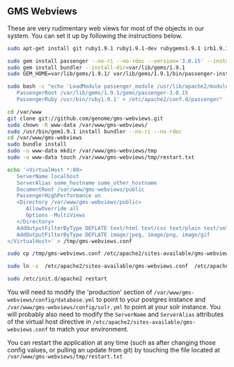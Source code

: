 GMS Webviews
----

These are very rudimentary web views for most of the objects in our system. You can set it up by following the instructions below.

```bash
sudo apt-get install git ruby1.9.1 ruby1.9.1-dev rubygems1.9.1 irb1.9.1 ri1.9.1 rdoc1.9.1 build-essential apache2 libopenssl-ruby1.9.1 libssl-dev zlib1g-dev libcurl4-openssl-dev apache2-prefork-dev libapr1-dev libaprutil1-dev postgresql postgresql-contrib libpq-dev libxslt-dev libxml2-dev libapache2-mod-passenger

sudo gem install passenger --no-ri --no-rdoc --version='3.0.15' --install-dir=var/lib/gems/1.9.1
sudo gem install bundler --install-dir=var/lib/gems/1.9.1
sudo GEM_HOME=var/lib/gems/1.9.1/ var/lib/gems/1.9.1/bin/passenger-install-apache2-module --auto

sudo bash -c "echo 'LoadModule passenger_module /usr/lib/apache2/modules/mod_passenger.so
   PassengerRoot /var/lib/gems/1.9.1/gems/passenger-3.0.15
   PassengerRuby /usr/bin/ruby1.9.1' > /etc/apache2/conf.d/passenger"

cd /var/www 
git clone git://github.com/genome/gms-webviews.git
sudo chown -R www-data /var/www/gms-webviews/
sudo /usr/bin/gem1.9.1 install bundler --no-ri --no-rdoc
cd /var/www/gms-webviews
sudo bundle install
sudo -u www-data mkdir /var/www/gms-webviews/tmp
sudo -u www-data touch /var/www/gms-webviews/tmp/restart.txt

echo '<VirtualHost *:80>
   ServerName localhost
   ServerAlias some_hostname some_other_hostname
   DocumentRoot /var/www/gms-webviews/public
   PassengerHighPerformance on
   <Directory /var/www/gms-webviews/public>
      AllowOverride all
      Options -MultiViews
   </Directory>
   AddOutputFilterByType DEFLATE text/html text/css text/plain text/xml application/json
   AddOutputFilterByType DEFLATE image/jpeg, image/png, image/gif
</VirtualHost>' > /tmp/gms-webviews.conf

sudo cp /tmp/gms-webviews.conf /etc/apache2/sites-available/gms-webviews.conf

sudo ln -s  /etc/apache2/sites-available/gms-webviews.conf  /etc/apache2/sites-enabled/gms-webviews.conf

sudo /etc/init.d/apache2 restart
```


You will need to modify the 'production' section of `/var/www/gms-webviews/config/database.yml` to point to your postgres instance and `/var/www/gms-webviews/config/solr.yml` to point at your solr instance.
You will probably also need to modify the `ServerName` and `ServerAlias` attributes of the virtual host directive in `/etc/apache2/sites-available/gms-webviews.conf` to match your environment.

You can restart the application at any time (such as after changing those config values, or pulling an update from git) by touching the file located at `/var/www/gms-webviews/tmp/restart.txt`
